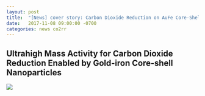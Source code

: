 ```yaml
---
layout: post
title:  "[News] cover story: Carbon Dioxide Reduction on AuFe Core-Shell Nanoparticles (J. Am. Chem. Soc.)"
date:   2017-11-08 09:00:00 -0700
categories: news co2rr
---
```


## Ultrahigh Mass Activity for Carbon Dioxide Reduction Enabled by Gold-iron Core-shell Nanoparticles

![](http://pubs.acs.org/subscribe/covers/jacsat/jacsat_v139i044-2.jpg?0.7583455086716329)

